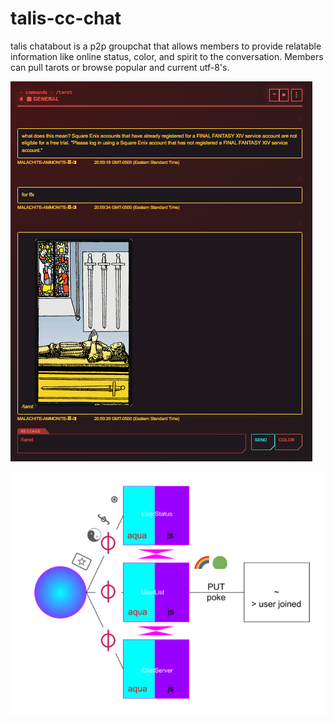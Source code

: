 # talis-cc-chat

talis chatabout is a p2p groupchat that allows members to provide relatable information like online status, color, and spirit to the conversation. Members can pull tarots or browse popular and current utf-8's.

![chat_window](./chat.png)

![arch](./arch.png)
